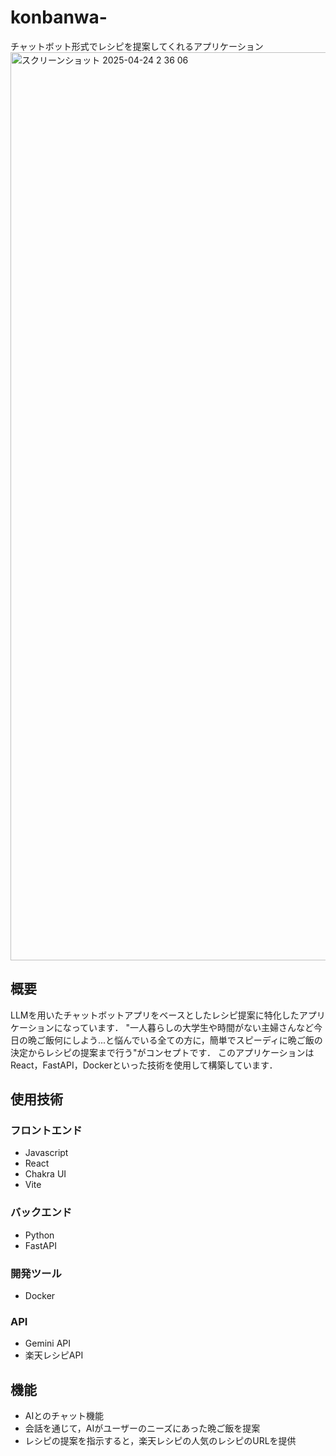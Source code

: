 # konbanwa-
チャットボット形式でレシピを提案してくれるアプリケーション
<img width="1453" alt="スクリーンショット 2025-04-24 2 36 06" src="https://github.com/user-attachments/assets/f0f2207b-2aa1-4ae8-b1a3-91c4cbc0b440" />


## 概要

LLMを用いたチャットボットアプリをベースとしたレシピ提案に特化したアプリケーションになっています． "一人暮らしの大学生や時間がない主婦さんなど今日の晩ご飯何にしよう...と悩んでいる全ての方に，簡単でスピーディに晩ご飯の決定からレシピの提案まで行う"がコンセプトです． このアプリケーションはReact，FastAPI，Dockerといった技術を使用して構築しています．


## 使用技術

### フロントエンド
- Javascript
- React
- Chakra UI
- Vite

### バックエンド
- Python
- FastAPI

### 開発ツール
- Docker

### API
- Gemini API
- 楽天レシピAPI

## 機能
- AIとのチャット機能
- 会話を通じて，AIがユーザーのニーズにあった晩ご飯を提案
- レシピの提案を指示すると，楽天レシピの人気のレシピのURLを提供
